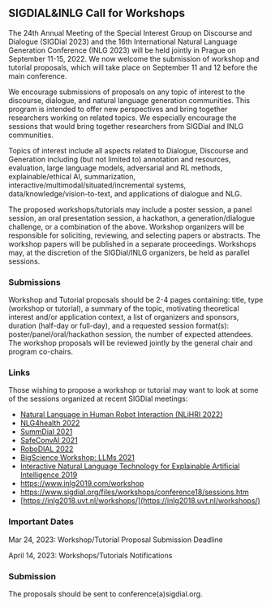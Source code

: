 ## SIGDIAL&INLG Call for Workshops

The 24th Annual Meeting of the Special Interest Group on Discourse and Dialogue (SIGDial 2023) and the 16th International Natural Language Generation Conference (INLG 2023) will be held jointly in Prague on September 11-15, 2022. We now welcome the submission of workshop and tutorial proposals, which will take place on September 11 and 12 before the main conference.

We encourage submissions of proposals on any topic of interest to the discourse, dialogue, and natural language generation communities. This program is intended to offer new perspectives and bring together researchers working on related topics. We especially encourage the sessions that would bring together researchers from SIGDial and INLG communities.

Topics of interest include all aspects related to Dialogue, Discourse and Generation including (but not limited to) annotation and resources, evaluation, large language models, adversarial and RL methods, explainable/ethical AI, summarization, interactive/multimodal/situated/incremental systems, data/knowledge/vision-to-text, and applications of dialogue and NLG.

The proposed workshops/tutorials may include a poster session, a panel session, an oral presentation session, a hackathon, a generation/dialogue challenge, or a combination of the above. Workshop organizers will be responsible for soliciting, reviewing, and selecting papers or abstracts. The workshop papers will be published in a separate proceedings. Workshops may, at the discretion of the SIGDial/INLG organizers, be held as parallel sessions.

### Submissions

Workshop and Tutorial proposals should be 2-4 pages containing: title, type (workshop or tutorial), a summary of the topic, motivating theoretical interest and/or application context, a list of organizers and sponsors, duration (half-day or full-day), and a requested session format(s): poster/panel/oral/hackathon session, the number of expected attendees. The workshop proposals will be reviewed jointly by the general chair and program co-chairs.

### Links

Those wishing to propose a workshop or tutorial may want to look at some of the sessions organized at recent SIGDial meetings:

- [Natural Language in Human Robot Interaction (NLiHRI 2022)](https://2022.sigdial.org/call-for-papers-nlihri/)
- [NLG4health 2022](https://nlg4health.uvt.nl/)
- [SummDial 2021](https://elitr.github.io/automatic-minuting/summdial.html)
- [SafeConvAI 2021](https://sites.google.com/view/safety4convai/home)
- [RoboDIAL 2022](https://robodial.github.io/)
- [BigScience Workshop: LLMs 2021](https://bigscience.huggingface.co/)
- [Interactive Natural Language Technology for Explainable Artificial Intelligence 2019](https://sites.google.com/view/nl4xai2019/)
- https://www.inlg2019.com/workshop
- https://www.sigdial.org/files/workshops/conference18/sessions.htm
- [https://inlg2018.uvt.nl/workshops/](https://inlg2018.uvt.nl/workshops/)

### Important Dates

Mar 24, 2023: Workshop/Tutorial Proposal Submission Deadline

April 14, 2023: Workshops/Tutorials Notifications

### Submission
The proposals should be sent to conference(a)sigdial.org.
